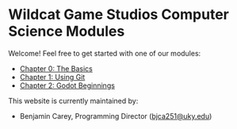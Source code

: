# Wildcat Game Studios Computer Science Modules

Welcome! Feel free to get started with one of our modules:

- [Chapter 0: The Basics](./chapter_0.md)
- [Chapter 1: Using Git](./chapter_1.md)
- [Chapter 2: Godot Beginnings](./chapter_2.md)

This website is currently maintained by:
- Benjamin Carey, Programming Director (bjca251@uky.edu)
